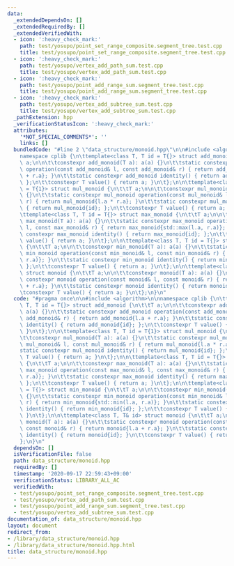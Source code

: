```yaml
---
data:
  _extendedDependsOn: []
  _extendedRequiredBy: []
  _extendedVerifiedWith:
  - icon: ':heavy_check_mark:'
    path: test/yosupo/point_set_range_composite.segment_tree.test.cpp
    title: test/yosupo/point_set_range_composite.segment_tree.test.cpp
  - icon: ':heavy_check_mark:'
    path: test/yosupo/vertex_add_path_sum.test.cpp
    title: test/yosupo/vertex_add_path_sum.test.cpp
  - icon: ':heavy_check_mark:'
    path: test/yosupo/point_add_range_sum.segment_tree.test.cpp
    title: test/yosupo/point_add_range_sum.segment_tree.test.cpp
  - icon: ':heavy_check_mark:'
    path: test/yosupo/vertex_add_subtree_sum.test.cpp
    title: test/yosupo/vertex_add_subtree_sum.test.cpp
  _pathExtension: hpp
  _verificationStatusIcon: ':heavy_check_mark:'
  attributes:
    '*NOT_SPECIAL_COMMENTS*': ''
    links: []
  bundledCode: "#line 2 \"data_structure/monoid.hpp\"\n\n#include <algorithm>\n\n\
    namespace cplib {\n\ttemplate<class T, T id = T{}> struct add_monoid {\n\t\tT\
    \ a;\n\n\t\tconstexpr add_monoid(T a): a(a) {}\n\t\tstatic constexpr add_monoid\
    \ operation(const add_monoid& l, const add_monoid& r) { return add_monoid{l.a\
    \ + r.a}; }\n\t\tstatic constexpr add_monoid identity() { return add_monoid{id};\
    \ };\n\t\tconstexpr T value() { return a; }\n\t};\n\n\ttemplate<class T, T id\
    \ = T{1}> struct mul_monoid {\n\t\tT a;\n\n\t\tconstexpr mul_monoid(T a): a(a)\
    \ {}\n\t\tstatic constexpr mul_monoid operation(const mul_monoid& l, const mul_monoid&\
    \ r) { return mul_monoid{l.a * r.a}; }\n\t\tstatic constexpr mul_monoid identity()\
    \ { return mul_monoid{id}; };\n\t\tconstexpr T value() { return a; }\n\t};\n\n\
    \ttemplate<class T, T id = T{}> struct max_monoid {\n\t\tT a;\n\n\t\tconstexpr\
    \ max_monoid(T a): a(a) {}\n\t\tstatic constexpr max_monoid operation(const max_monoid&\
    \ l, const max_monoid& r) { return max_monoid{std::max(l.a, r.a)}; }\n\t\tstatic\
    \ constexpr max_monoid identity() { return max_monoid{id}; };\n\t\tconstexpr T\
    \ value() { return a; }\n\t};\n\n\ttemplate<class T, T id = T{}> struct min_monoid\
    \ {\n\t\tT a;\n\n\t\tconstexpr min_monoid(T a): a(a) {}\n\t\tstatic constexpr\
    \ min_monoid operation(const min_monoid& l, const min_monoid& r) { return min_monoid{std::min(l.a,\
    \ r.a)}; }\n\t\tstatic constexpr min_monoid identity() { return min_monoid{id};\
    \ };\n\t\tconstexpr T value() { return a; }\n\t};\n\n\ttemplate<class T, T& id>\
    \ struct monoid {\n\t\tT a;\n\n\t\tconstexpr monoid(T a): a(a) {}\n\t\tstatic\
    \ constexpr monoid operation(const monoid& l, const monoid& r) { return monoid{l.a\
    \ + r.a}; }\n\t\tstatic constexpr monoid identity() { return monoid{id}; }\n\t\
    \tconstexpr T value() { return a; }\n\t};\n}\n"
  code: "#pragma once\n\n#include <algorithm>\n\nnamespace cplib {\n\ttemplate<class\
    \ T, T id = T{}> struct add_monoid {\n\t\tT a;\n\n\t\tconstexpr add_monoid(T a):\
    \ a(a) {}\n\t\tstatic constexpr add_monoid operation(const add_monoid& l, const\
    \ add_monoid& r) { return add_monoid{l.a + r.a}; }\n\t\tstatic constexpr add_monoid\
    \ identity() { return add_monoid{id}; };\n\t\tconstexpr T value() { return a;\
    \ }\n\t};\n\n\ttemplate<class T, T id = T{1}> struct mul_monoid {\n\t\tT a;\n\n\
    \t\tconstexpr mul_monoid(T a): a(a) {}\n\t\tstatic constexpr mul_monoid operation(const\
    \ mul_monoid& l, const mul_monoid& r) { return mul_monoid{l.a * r.a}; }\n\t\t\
    static constexpr mul_monoid identity() { return mul_monoid{id}; };\n\t\tconstexpr\
    \ T value() { return a; }\n\t};\n\n\ttemplate<class T, T id = T{}> struct max_monoid\
    \ {\n\t\tT a;\n\n\t\tconstexpr max_monoid(T a): a(a) {}\n\t\tstatic constexpr\
    \ max_monoid operation(const max_monoid& l, const max_monoid& r) { return max_monoid{std::max(l.a,\
    \ r.a)}; }\n\t\tstatic constexpr max_monoid identity() { return max_monoid{id};\
    \ };\n\t\tconstexpr T value() { return a; }\n\t};\n\n\ttemplate<class T, T id\
    \ = T{}> struct min_monoid {\n\t\tT a;\n\n\t\tconstexpr min_monoid(T a): a(a)\
    \ {}\n\t\tstatic constexpr min_monoid operation(const min_monoid& l, const min_monoid&\
    \ r) { return min_monoid{std::min(l.a, r.a)}; }\n\t\tstatic constexpr min_monoid\
    \ identity() { return min_monoid{id}; };\n\t\tconstexpr T value() { return a;\
    \ }\n\t};\n\n\ttemplate<class T, T& id> struct monoid {\n\t\tT a;\n\n\t\tconstexpr\
    \ monoid(T a): a(a) {}\n\t\tstatic constexpr monoid operation(const monoid& l,\
    \ const monoid& r) { return monoid{l.a + r.a}; }\n\t\tstatic constexpr monoid\
    \ identity() { return monoid{id}; }\n\t\tconstexpr T value() { return a; }\n\t\
    };\n}\n"
  dependsOn: []
  isVerificationFile: false
  path: data_structure/monoid.hpp
  requiredBy: []
  timestamp: '2020-09-17 22:59:43+09:00'
  verificationStatus: LIBRARY_ALL_AC
  verifiedWith:
  - test/yosupo/point_set_range_composite.segment_tree.test.cpp
  - test/yosupo/vertex_add_path_sum.test.cpp
  - test/yosupo/point_add_range_sum.segment_tree.test.cpp
  - test/yosupo/vertex_add_subtree_sum.test.cpp
documentation_of: data_structure/monoid.hpp
layout: document
redirect_from:
- /library/data_structure/monoid.hpp
- /library/data_structure/monoid.hpp.html
title: data_structure/monoid.hpp
---
```

